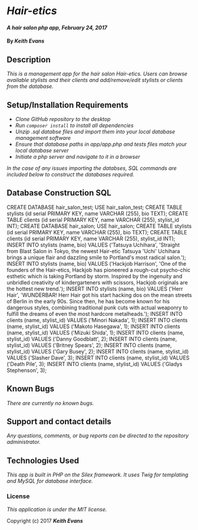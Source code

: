 # _Hair-etics_

#### _A hair salon php app, February 24, 2017_

#### By _**Keith Evans**_

## Description

_This is a management app for the hair salon Hair-etics. Users can browse available stylists and their clients and add/remove/edit stylists or clients from the database._

## Setup/Installation Requirements

* _Clone GitHub repository to the desktop_
* _Run `composer install` to install all dependencies_
* _Unzip .sql databse files and import them into your local database management software_
* _Ensure that database paths in app/app.php and tests files match your local database server_
* _Initiate a php server and navigate to it in a browser_

_In the case of any issues importing the databses, SQL commands are included below to construct the databases required._

## Database Construction SQL

CREATE DATABASE hair_salon_test;
USE hair_salon_test;
CREATE TABLE stylists (id serial PRIMARY KEY, name VARCHAR (255), bio TEXT);
CREATE TABLE clients (id serial PRIMARY KEY, name VARCHAR (255), stylist_id INT);
CREATE DATABASE hair_salon;
USE hair_salon;
CREATE TABLE stylists (id serial PRIMARY KEY, name VARCHAR (255), bio TEXT);
CREATE TABLE clients (id serial PRIMARY KEY, name VARCHAR (255), stylist_id INT);
INSERT INTO stylists (name, bio) VALUES ('Tatsuya Uchihara', 'Straight from Blast Salon in Tokyo, the newest Hair-etic Tatsuya \'Uchi\' Uchihara brings a unique flair and dazzling smile to Portland\'s most radical salon.');
INSERT INTO stylists (name, bio) VALUES ('Hackjob Harrison', 'One of the founders of the Hair-etics, Hackjob has pioneered a rough-cut psycho-chic esthetic which is taking Portland by storm. Inspired by the ingenuity and unbridled creativity of kindergarteners with scissors, Hackjob originals are the hottest new trend.');
INSERT INTO stylists (name, bio) VALUES ('Herr Hair', 'WUNDERBAR! Herr Hair got his start hacking dos on the mean streets of Berlin in the early 90s. Since then, he has become known for his dangerous styles, combining traditional punk cuts with actual weaponry to fulfill the dreams of even the most hardcore metalheads.');
INSERT INTO clients (name, stylist_id) VALUES ('Minori Nakada', 1);
INSERT INTO clients (name, stylist_id) VALUES ('Makoto Hasegawa', 1);
INSERT INTO clients (name, stylist_id) VALUES ('Mizuki Shida', 1);
INSERT INTO clients (name, stylist_id) VALUES ('Danny Goodblatt', 2);
INSERT INTO clients (name, stylist_id) VALUES ('Britney Spears', 2);
INSERT INTO clients (name, stylist_id) VALUES ('Gary Busey', 2);
INSERT INTO clients (name, stylist_id) VALUES ('Slasher Dave', 3);
INSERT INTO clients (name, stylist_id) VALUES ('Death Pile', 3);
INSERT INTO clients (name, stylist_id) VALUES ('Gladys Stephenson', 3);

## Known Bugs

_There are currently no known bugs._

## Support and contact details

_Any questions, comments, or bug reports can be directed to the repository administrator._

## Technologies Used

_This app is built in PHP on the Silex framework. It uses Twig for templating and MySQL for database interface._

### License

*This application is under the MIT license.*

Copyright (c) 2017 **_Keith Evans_**

